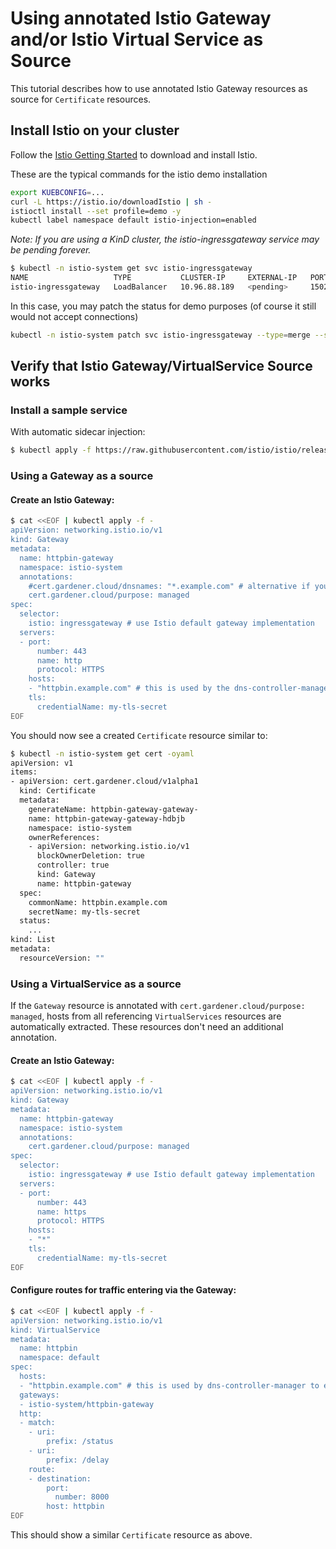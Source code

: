 # Using annotated Istio Gateway and/or Istio Virtual Service as Source
This tutorial describes how to use annotated Istio Gateway resources as source for `Certificate` resources.

## Install Istio on your cluster

Follow the [Istio Getting Started](https://istio.io/latest/docs/setup/getting-started/) to download and install Istio.

These are the typical commands for the istio demo installation

```bash
export KUEBCONFIG=...
curl -L https://istio.io/downloadIstio | sh -
istioctl install --set profile=demo -y
kubectl label namespace default istio-injection=enabled
```

*Note: If you are using a KinD cluster, the istio-ingressgateway service may be pending forever.*

```bash
$ kubectl -n istio-system get svc istio-ingressgateway
NAME                   TYPE           CLUSTER-IP     EXTERNAL-IP   PORT(S)                                                                      AGE
istio-ingressgateway   LoadBalancer   10.96.88.189   <pending>     15021:30590/TCP,80:30185/TCP,443:30075/TCP,31400:30129/TCP,15443:30956/TCP   13m
```

In this case, you may patch the status for demo purposes (of course it still would not accept connections)
```bash
kubectl -n istio-system patch svc istio-ingressgateway --type=merge --subresource status --patch '{"status":{"loadBalancer":{"ingress":[{"ip":"1.2.3.4"}]}}}'
```

## Verify that Istio Gateway/VirtualService Source works

### Install a sample service
With automatic sidecar injection:
```bash
$ kubectl apply -f https://raw.githubusercontent.com/istio/istio/release-1.20/samples/httpbin/httpbin.yaml
```

### Using a Gateway as a source
#### Create an Istio Gateway:
```bash
$ cat <<EOF | kubectl apply -f -
apiVersion: networking.istio.io/v1
kind: Gateway
metadata:
  name: httpbin-gateway
  namespace: istio-system
  annotations:
    #cert.gardener.cloud/dnsnames: "*.example.com" # alternative if you want to control the dns names explicitly.
    cert.gardener.cloud/purpose: managed
spec:
  selector:
    istio: ingressgateway # use Istio default gateway implementation
  servers:
  - port:
      number: 443
      name: http
      protocol: HTTPS
    hosts:
    - "httpbin.example.com" # this is used by the dns-controller-manager to extract DNS names
    tls:
      credentialName: my-tls-secret
EOF
```

You should now see a created `Certificate` resource similar to:

```bash
$ kubectl -n istio-system get cert -oyaml
apiVersion: v1
items:
- apiVersion: cert.gardener.cloud/v1alpha1
  kind: Certificate
  metadata:
    generateName: httpbin-gateway-gateway-
    name: httpbin-gateway-gateway-hdbjb
    namespace: istio-system
    ownerReferences:
    - apiVersion: networking.istio.io/v1
      blockOwnerDeletion: true
      controller: true
      kind: Gateway
      name: httpbin-gateway
  spec:
    commonName: httpbin.example.com
    secretName: my-tls-secret
  status:
    ...
kind: List
metadata:
  resourceVersion: ""
```

### Using a VirtualService as a source

If the `Gateway` resource is annotated with `cert.gardener.cloud/purpose: managed`,
hosts from all referencing  `VirtualServices` resources are automatically extracted.
These resources don't need an additional annotation.

#### Create an Istio Gateway:
```bash
$ cat <<EOF | kubectl apply -f -
apiVersion: networking.istio.io/v1
kind: Gateway
metadata:
  name: httpbin-gateway
  namespace: istio-system
  annotations:
    cert.gardener.cloud/purpose: managed
spec:
  selector:
    istio: ingressgateway # use Istio default gateway implementation
  servers:
  - port:
      number: 443
      name: https
      protocol: HTTPS
    hosts:
    - "*"
    tls:
      credentialName: my-tls-secret    
EOF
```

#### Configure routes for traffic entering via the Gateway:
```bash
$ cat <<EOF | kubectl apply -f -
apiVersion: networking.istio.io/v1
kind: VirtualService
metadata:
  name: httpbin
  namespace: default  
spec:
  hosts:
  - "httpbin.example.com" # this is used by dns-controller-manager to extract DNS names
  gateways:
  - istio-system/httpbin-gateway
  http:
  - match:
    - uri:
        prefix: /status
    - uri:
        prefix: /delay
    route:
    - destination:
        port:
          number: 8000
        host: httpbin
EOF
```

This should show a similar `Certificate` resource as above.
